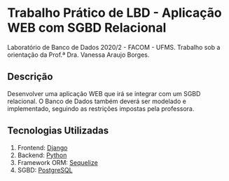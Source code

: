 # Trabalho Prático de LBD - Aplicação WEB com SGBD Relacional

Laboratório de Banco de Dados 2020/2 - FACOM - UFMS. Trabalho sob a orientação da Prof.ª Dra. Vanessa Araujo Borges.

## Descrição

Desenvolver uma aplicação WEB que irá se integrar com um SGBD relacional. O Banco de Dados também deverá ser modelado e implementado, seguindo as restrições impostas pela professora.

## Tecnologias Utilizadas

 1. Frontend: [Django](https://www.djangoproject.com/)
 2. Backend: [Python](https://python.org/)
 3. Framework ORM: [Sequelize](http://sequelizejs.com)
 4. SGBD: [PostgreSQL](https://www.postgresql.org/)
 